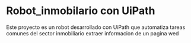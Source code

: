 # Robot_inmobilario con  UiPath 
Este proyecto es un robot desarrollado con UiPath que automatiza tareas comunes del sector inmobiliario extraer informacion de un pagina wed
